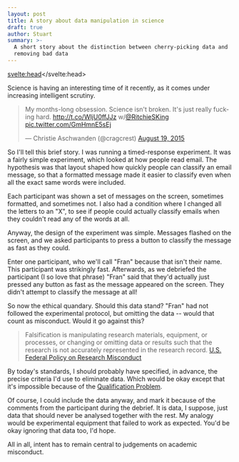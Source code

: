 ```yaml
---
layout: post
title: A story about data manipulation in science
draft: true
author: Stuart
summary: >-
  A short story about the distinction between cherry-picking data and
  removing bad data
---
```

<svelte:head><script async src="//platform.twitter.com/widgets.js"></script></svelte:head>

Science is having an interesting time of it recently, as it comes under
increasing intelligent scrutiny.

<blockquote class="twitter-tweet" lang="en"><p lang="en" dir="ltr">My months-long obsession. Science isn&#39;t broken. It&#39;s just really fucking hard. <a href="http://t.co/WljU0ffJJz">http://t.co/WljU0ffJJz</a> w/<a href="https://twitter.com/RitchieSKing">@RitchieSKing</a> <a href="http://t.co/GmHmnE5sEj">pic.twitter.com/GmHmnE5sEj</a></p>&mdash; Christie Aschwanden (@cragcrest) <a href="https://twitter.com/cragcrest/status/633990626099392512">August 19, 2015</a></blockquote>

So I'll tell this brief story. I was running a timed-response experiment. It was
a fairly simple experiment, which looked at how people read email. The
hypothesis was that layout shaped how quickly people can classify an email
message, so that a formatted message made it easier to classify even when all
the exact same words were included.

Each participant was shown a set of messages on the screen, sometimes formatted,
and sometimes not. I also had a condition where I changed all the letters to
an "X", to see if people could actually classify emails when they couldn't
read any of the words at all.

Anyway, the design of the experiment was simple. Messages flashed on the screen,
and we asked participants to press a button to classify the message as fast as
they could.

Enter one participant, who we'll call "Fran" because that isn't their name.
This participant was strikingly fast. Afterwards, as we debriefed the
participant (I so love that phrase) "Fran" said that they'd actually just
pressed any button as fast as the message appeared on the screen. They didn't
attempt to classify the message at all!

So now the ethical quandary. Should this data stand? "Fran" had not followed
the experimental protocol, but omitting the data -- would that count as
misconduct. Would it go against this?

> Falsification is manipulating research materials, equipment, or processes, or
> changing or omitting data or results such that the research is not accurately
> represented in the research record.
> [U.S. Federal Policy on Research Misconduct](http://www.aps.org/policy/statements/upload/federalpolicy.pdf)

By today's standards, I should probably have specified, in advance, the precise
criteria I'd use to eliminate data. Which would be okay except that it's impossible
because of the [Qualification Problem](https://en.wikipedia.org/wiki/Qualification_problem).

Of course, I could include the data anyway, and mark it because of the comments
from the participant during the debrief. It is data, I suppose, just data that
should never be analysed together with the rest. My analogy would be experimental
equipment that failed to work as expected. You'd be okay ignoring that data too, I'd hope.

All in all, intent has to remain central to judgements on academic misconduct.
